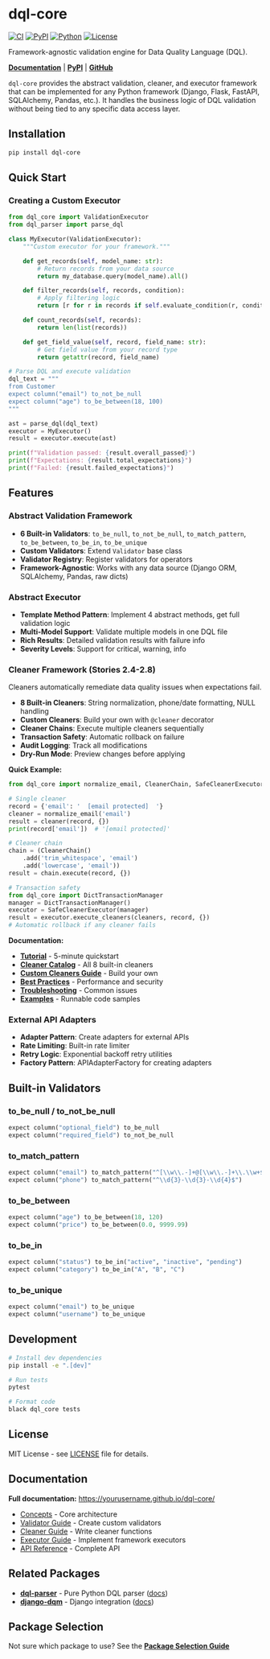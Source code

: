 # dql-core

[![CI](https://github.com/dql-project/dql-core/actions/workflows/ci.yml/badge.svg)](https://github.com/dql-project/dql-core/actions)
[![PyPI](https://img.shields.io/pypi/v/dql-core)](https://pypi.org/project/dql-core/)
[![Python](https://img.shields.io/pypi/pyversions/dql-core)](https://pypi.org/project/dql-core/)
[![License](https://img.shields.io/badge/license-MIT-blue.svg)](LICENSE)

Framework-agnostic validation engine for Data Quality Language (DQL).

**[Documentation](https://yourusername.github.io/dql-core/)** | **[PyPI](https://pypi.org/project/dql-core/)** | **[GitHub](https://github.com/dql-project/dql-core)**

`dql-core` provides the abstract validation, cleaner, and executor framework that can be implemented for any Python framework (Django, Flask, FastAPI, SQLAlchemy, Pandas, etc.). It handles the business logic of DQL validation without being tied to any specific data access layer.

## Installation

```bash
pip install dql-core
```

## Quick Start

### Creating a Custom Executor

```python
from dql_core import ValidationExecutor
from dql_parser import parse_dql

class MyExecutor(ValidationExecutor):
    """Custom executor for your framework."""

    def get_records(self, model_name: str):
        # Return records from your data source
        return my_database.query(model_name).all()

    def filter_records(self, records, condition):
        # Apply filtering logic
        return [r for r in records if self.evaluate_condition(r, condition)]

    def count_records(self, records):
        return len(list(records))

    def get_field_value(self, record, field_name: str):
        # Get field value from your record type
        return getattr(record, field_name)

# Parse DQL and execute validation
dql_text = """
from Customer
expect column("email") to_not_be_null
expect column("age") to_be_between(18, 100)
"""

ast = parse_dql(dql_text)
executor = MyExecutor()
result = executor.execute(ast)

print(f"Validation passed: {result.overall_passed}")
print(f"Expectations: {result.total_expectations}")
print(f"Failed: {result.failed_expectations}")
```

## Features

### Abstract Validation Framework

- **6 Built-in Validators**: `to_be_null`, `to_not_be_null`, `to_match_pattern`, `to_be_between`, `to_be_in`, `to_be_unique`
- **Custom Validators**: Extend `Validator` base class
- **Validator Registry**: Register validators for operators
- **Framework-Agnostic**: Works with any data source (Django ORM, SQLAlchemy, Pandas, raw dicts)

### Abstract Executor

- **Template Method Pattern**: Implement 4 abstract methods, get full validation logic
- **Multi-Model Support**: Validate multiple models in one DQL file
- **Rich Results**: Detailed validation results with failure info
- **Severity Levels**: Support for critical, warning, info

### Cleaner Framework (Stories 2.4-2.8)

Cleaners automatically remediate data quality issues when expectations fail.

- **8 Built-in Cleaners**: String normalization, phone/date formatting, NULL handling
- **Custom Cleaners**: Build your own with `@cleaner` decorator
- **Cleaner Chains**: Execute multiple cleaners sequentially
- **Transaction Safety**: Automatic rollback on failure
- **Audit Logging**: Track all modifications
- **Dry-Run Mode**: Preview changes before applying

**Quick Example:**
```python
from dql_core import normalize_email, CleanerChain, SafeCleanerExecutor

# Single cleaner
record = {'email': '  [email protected]  '}
cleaner = normalize_email('email')
result = cleaner(record, {})
print(record['email'])  # '[email protected]'

# Cleaner chain
chain = (CleanerChain()
    .add('trim_whitespace', 'email')
    .add('lowercase', 'email'))
result = chain.execute(record, {})

# Transaction safety
from dql_core import DictTransactionManager
manager = DictTransactionManager()
executor = SafeCleanerExecutor(manager)
result = executor.execute_cleaners(cleaners, record, {})
# Automatic rollback if any cleaner fails
```

**Documentation:**
- **[Tutorial](docs/tutorial.md)** - 5-minute quickstart
- **[Cleaner Catalog](docs/cleaner-catalog.md)** - All 8 built-in cleaners
- **[Custom Cleaners Guide](docs/custom-cleaners-guide.md)** - Build your own
- **[Best Practices](docs/cleaner-best-practices.md)** - Performance and security
- **[Troubleshooting](docs/troubleshooting.md)** - Common issues
- **[Examples](examples/)** - Runnable code samples

### External API Adapters

- **Adapter Pattern**: Create adapters for external APIs
- **Rate Limiting**: Built-in rate limiter
- **Retry Logic**: Exponential backoff retry utilities
- **Factory Pattern**: APIAdapterFactory for creating adapters

## Built-in Validators

### to_be_null / to_not_be_null
```python
expect column("optional_field") to_be_null
expect column("required_field") to_not_be_null
```

### to_match_pattern
```python
expect column("email") to_match_pattern("^[\\w\\.-]+@[\\w\\.-]+\\.\\w+$")
expect column("phone") to_match_pattern("^\\d{3}-\\d{3}-\\d{4}$")
```

### to_be_between
```python
expect column("age") to_be_between(18, 120)
expect column("price") to_be_between(0.0, 9999.99)
```

### to_be_in
```python
expect column("status") to_be_in("active", "inactive", "pending")
expect column("category") to_be_in("A", "B", "C")
```

### to_be_unique
```python
expect column("email") to_be_unique
expect column("username") to_be_unique
```

## Development

```bash
# Install dev dependencies
pip install -e ".[dev]"

# Run tests
pytest

# Format code
black dql_core tests
```

## License

MIT License - see [LICENSE](LICENSE) file for details.

## Documentation

**Full documentation:** https://yourusername.github.io/dql-core/

- [Concepts](https://yourusername.github.io/dql-core/concepts/) - Core architecture
- [Validator Guide](https://yourusername.github.io/dql-core/validator-guide/) - Create custom validators
- [Cleaner Guide](https://yourusername.github.io/dql-core/cleaner-guide/) - Write cleaner functions
- [Executor Guide](https://yourusername.github.io/dql-core/executor-guide/) - Implement framework executors
- [API Reference](https://yourusername.github.io/dql-core/api-reference/) - Complete API

## Related Packages

- **[dql-parser](https://github.com/dql-project/dql-parser)** - Pure Python DQL parser ([docs](https://yourusername.github.io/dql-parser/))
- **[django-dqm](https://github.com/dql-project/django-dqm)** - Django integration ([docs](https://yourusername.github.io/django-dqm/))

## Package Selection

Not sure which package to use? See the **[Package Selection Guide](https://yourusername.github.io/django-dqm/package-selection/)**
